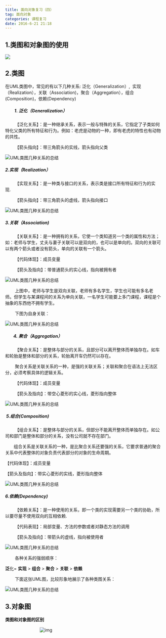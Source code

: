 ```yaml
---
title: 面向对象复习（四）
tag: 面向对象
categories: 课程复习
date: 2016-6-21 21:18
---
```




## 1.类图和对象图的使用

![](http://o93w2e6aq.bkt.clouddn.com/pic.png)



## 2.类图

在UML类图中，常见的有以下几种关系: 泛化（Generalization）,  实现（Realization），关联（Association)，聚合（Aggregation），组合(Composition)，依赖(Dependency)

#####          1. 泛化（Generalization）

        【泛化关系】：是一种继承关系，表示一般与特殊的关系，它指定了子类如何特化父类的所有特征和行为。例如：老虎是动物的一种，即有老虎的特性也有动物的共性。

        【箭头指向】：带三角箭头的实线，箭头指向父类

![UML类图几种关系的总结](http://static.open-open.com/lib/uploadImg/20120201/20120201092740_578.gif) 

##### 	2.实现（**Realization**）

        【实现关系】：是一种类与接口的关系，表示类是接口所有特征和行为的实现.

        【箭头指向】：带三角箭头的虚线，箭头指向接口

![UML类图几种关系的总结](http://static.open-open.com/lib/uploadImg/20120201/20120201092741_47.gif) 

##### 	3.关联（Association)

        【关联关系】：是一种拥有的关系，它使一个类知道另一个类的属性和方法；如：老师与学生，丈夫与妻子关联可以是双向的，也可以是单向的。双向的关联可以有两个箭头或者没有箭头，单向的关联有一个箭头。

        【代码体现】：成员变量

        【箭头及指向】：带普通箭头的实心线，指向被拥有者

![UML类图几种关系的总结](http://static.open-open.com/lib/uploadImg/20120201/20120201092741_41.gif) 

        上图中，老师与学生是双向关联，老师有多名学生，学生也可能有多名老师。但学生与某课程间的关系为单向关联，一名学生可能要上多门课程，课程是个抽象的东西他不拥有学生。 

        下图为自身关联： 

![UML类图几种关系的总结](http://static.open-open.com/lib/uploadImg/20120201/20120201092741_335.gif)

#####         4. 聚合（Aggregation）

        【聚合关系】：是整体与部分的关系，且部分可以离开整体而单独存在。如车和轮胎是整体和部分的关系，轮胎离开车仍然可以存在。

        聚合关系是关联关系的一种，是强的关联关系；关联和聚合在语法上无法区分，必须考察具体的逻辑关系。

        【代码体现】：成员变量

        【箭头及指向】：带空心菱形的实心线，菱形指向整体

![UML类图几种关系的总结](http://static.open-open.com/lib/uploadImg/20120201/20120201092741_681.gif) 

##### 	 5.组合(Composition)

        【组合关系】：是整体与部分的关系，但部分不能离开整体而单独存在。如公司和部门是整体和部分的关系，没有公司就不存在部门。

       组合关系是关联关系的一种，是比聚合关系还要强的关系，它要求普通的聚合关系中代表整体的对象负责代表部分的对象的生命周期。

【代码体现】：成员变量

【箭头及指向】：带实心菱形的实线，菱形指向整体

![UML类图几种关系的总结](http://static.open-open.com/lib/uploadImg/20120201/20120201092741_278.gif)

##### 6.依赖(Dependency)

        【依赖关系】：是一种使用的关系，即一个类的实现需要另一个类的协助，所以要尽量不使用双向的互相依赖.

        【代码表现】：局部变量、方法的参数或者对静态方法的调用

        【箭头及指向】：带箭头的虚线，指向被使用者

![UML类图几种关系的总结](http://static.open-open.com/lib/uploadImg/20120201/20120201092741_129.gif) 

        各种关系的强弱顺序：

**泛**化= ****实现**** > ****组合**** > ****聚合**** > ****关联**** > **依赖** 

        下面这张UML图，比较形象地展示了各种类图关系：

![UML类图几种关系的总结](http://static.open-open.com/lib/uploadImg/20120201/20120201092742_482.png)

## 3.对象图

**类图和对象图的区别**

　　　　　　　　![img](http://pic002.cnblogs.com/images/2011/309948/2011112312112627.jpg)